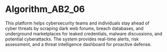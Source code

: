 # Algorithm_AB2_06
This platform helps cybersecurity teams and individuals stay ahead of cyber threats by scraping dark web forums, breach databases, and underground marketplaces for leaked credentials, malware discussions, and potential cyberattacks. The system provides real-time alerts, risk assessment, and a threat intelligence dashboard for proactive defense.
